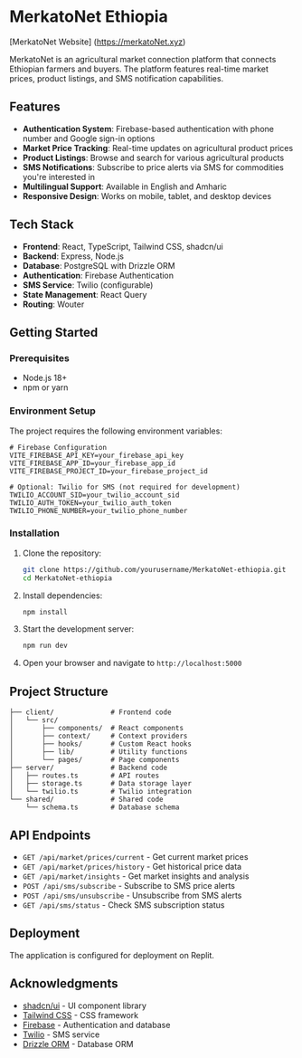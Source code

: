 # MerkatoNet Ethiopia

[MerkatoNet Website] (https://merkatoNet.xyz)

MerkatoNet is an agricultural market connection platform that connects Ethiopian farmers and buyers. The platform features real-time market prices, product listings, and SMS notification capabilities.

## Features

- **Authentication System**: Firebase-based authentication with phone number and Google sign-in options
- **Market Price Tracking**: Real-time updates on agricultural product prices
- **Product Listings**: Browse and search for various agricultural products
- **SMS Notifications**: Subscribe to price alerts via SMS for commodities you're interested in
- **Multilingual Support**: Available in English and Amharic
- **Responsive Design**: Works on mobile, tablet, and desktop devices

## Tech Stack

- **Frontend**: React, TypeScript, Tailwind CSS, shadcn/ui
- **Backend**: Express, Node.js
- **Database**: PostgreSQL with Drizzle ORM
- **Authentication**: Firebase Authentication
- **SMS Service**: Twilio (configurable)
- **State Management**: React Query
- **Routing**: Wouter

## Getting Started

### Prerequisites

- Node.js 18+
- npm or yarn

### Environment Setup

The project requires the following environment variables:

```
# Firebase Configuration
VITE_FIREBASE_API_KEY=your_firebase_api_key
VITE_FIREBASE_APP_ID=your_firebase_app_id
VITE_FIREBASE_PROJECT_ID=your_firebase_project_id

# Optional: Twilio for SMS (not required for development)
TWILIO_ACCOUNT_SID=your_twilio_account_sid
TWILIO_AUTH_TOKEN=your_twilio_auth_token
TWILIO_PHONE_NUMBER=your_twilio_phone_number
```

### Installation

1. Clone the repository:
   ```bash
   git clone https://github.com/yourusername/MerkatoNet-ethiopia.git
   cd MerkatoNet-ethiopia
   ```

2. Install dependencies:
   ```bash
   npm install
   ```

3. Start the development server:
   ```bash
   npm run dev
   ```

4. Open your browser and navigate to `http://localhost:5000`


## Project Structure

```
├── client/              # Frontend code
│   └── src/
│       ├── components/  # React components
│       ├── context/     # Context providers
│       ├── hooks/       # Custom React hooks
│       ├── lib/         # Utility functions
│       └── pages/       # Page components
├── server/              # Backend code
│   ├── routes.ts        # API routes
│   ├── storage.ts       # Data storage layer
│   └── twilio.ts        # Twilio integration
└── shared/              # Shared code
    └── schema.ts        # Database schema
```

## API Endpoints

- `GET /api/market/prices/current` - Get current market prices
- `GET /api/market/prices/history` - Get historical price data
- `GET /api/market/insights` - Get market insights and analysis
- `POST /api/sms/subscribe` - Subscribe to SMS price alerts
- `POST /api/sms/unsubscribe` - Unsubscribe from SMS alerts
- `GET /api/sms/status` - Check SMS subscription status

## Deployment

The application is configured for deployment on Replit.

## Acknowledgments

- [shadcn/ui](https://ui.shadcn.com/) - UI component library
- [Tailwind CSS](https://tailwindcss.com/) - CSS framework
- [Firebase](https://firebase.google.com/) - Authentication and database
- [Twilio](https://www.twilio.com/) - SMS service
- [Drizzle ORM](https://orm.drizzle.team/) - Database ORM
